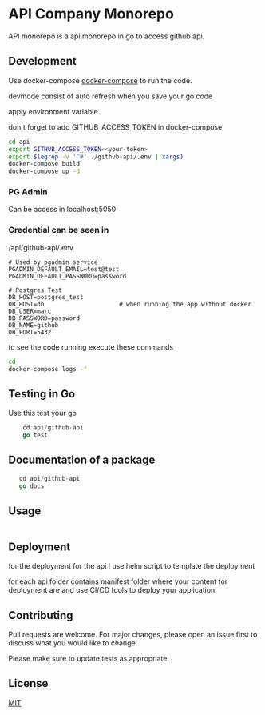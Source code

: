 # API Company Monorepo

API monorepo is a api monorepo in go to access github api.

## Development

Use docker-compose [docker-compose](https://docs.docker.com/compose/) to run the code.

devmode consist of auto refresh when you save your go code

apply environment variable

don't forget to add GITHUB_ACCESS_TOKEN in docker-compose

```bash
cd api
export GITHUB_ACCESS_TOKEN=<your-token>
export $(egrep -v '^#' ./github-api/.env | xargs)
docker-compose build
docker-compose up -d
```
### PG Admin 

Can be access in localhost:5050

### Credential can be seen in 

/api/github-api/.env

```echo
# Used by pgadmin service 
PGADMIN_DEFAULT_EMAIL=test@test
PGADMIN_DEFAULT_PASSWORD=password

# Postgres Test
DB_HOST=postgres_test                      
DB_HOST=db                     # when running the app without docker 
DB_USER=marc
DB_PASSWORD=password
DB_NAME=github
DB_PORT=5432
```


to see the code running execute these commands
```bash
cd 
docker-compose logs -f
```

## Testing in Go

Use this test your go 

```GO
    cd api/github-api
    go test 
```
## Documentation of a package

```go
   cd api/github-api
   go docs
```

## Usage

```GO

```

## Deployment 

for the deployment for the api I use helm script to template the deployment

for each api folder contains manifest folder where your content for deployment are and use CI/CD tools to deploy your application


## Contributing
Pull requests are welcome. For major changes, please open an issue first to discuss what you would like to change.

Please make sure to update tests as appropriate.

## License
[MIT](https://choosealicense.com/licenses/mit/)